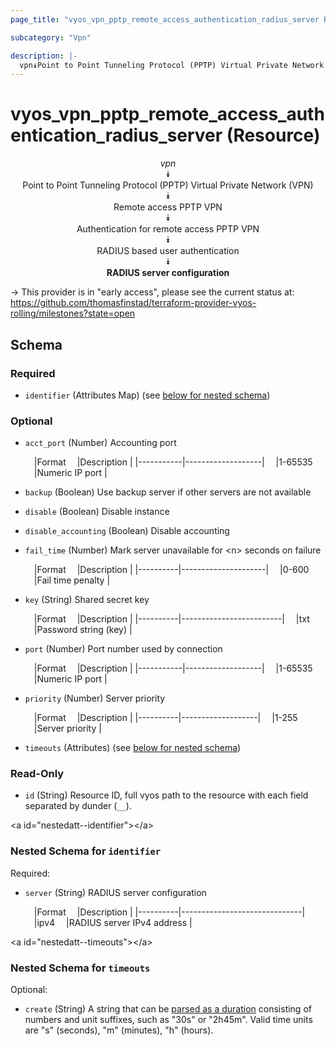 ```yaml
---
page_title: "vyos_vpn_pptp_remote_access_authentication_radius_server Resource - vyos"

subcategory: "Vpn"

description: |- 
  vpn⯯Point to Point Tunneling Protocol (PPTP) Virtual Private Network (VPN)⯯Remote access PPTP VPN⯯Authentication for remote access PPTP VPN⯯RADIUS based user authentication⯯RADIUS server configuration
---
```


# vyos_vpn_pptp_remote_access_authentication_radius_server (Resource)
<center>

*vpn*  
⯯  
Point to Point Tunneling Protocol (PPTP) Virtual Private Network (VPN)  
⯯  
Remote access PPTP VPN  
⯯  
Authentication for remote access PPTP VPN  
⯯  
RADIUS based user authentication  
⯯  
**RADIUS server configuration**


</center>

-> This provider is in "early access", please see the current status at: https://github.com/thomasfinstad/terraform-provider-vyos-rolling/milestones?state=open

## Schema

### Required

- `identifier` (Attributes Map) (see [below for nested schema](#nestedatt--identifier))

### Optional

- `acct_port` (Number) Accounting port

    &emsp;|Format   &emsp;|Description      |
    |-----------|-------------------|
    &emsp;|1-65535  &emsp;|Numeric IP port  |
- `backup` (Boolean) Use backup server if other servers are not available
- `disable` (Boolean) Disable instance
- `disable_accounting` (Boolean) Disable accounting
- `fail_time` (Number) Mark server unavailable for &lt;n&gt; seconds on failure

    &emsp;|Format  &emsp;|Description        |
    |----------|---------------------|
    &emsp;|0-600   &emsp;|Fail time penalty  |
- `key` (String) Shared secret key

    &emsp;|Format  &emsp;|Description            |
    |----------|-------------------------|
    &emsp;|txt     &emsp;|Password string (key)  |
- `port` (Number) Port number used by connection

    &emsp;|Format   &emsp;|Description      |
    |-----------|-------------------|
    &emsp;|1-65535  &emsp;|Numeric IP port  |
- `priority` (Number) Server priority

    &emsp;|Format  &emsp;|Description      |
    |----------|-------------------|
    &emsp;|1-255   &emsp;|Server priority  |
- `timeouts` (Attributes) (see [below for nested schema](#nestedatt--timeouts))

### Read-Only

- `id` (String) Resource ID, full vyos path to the resource with each field separated by dunder (`__`).

&lt;a id=&#34;nestedatt--identifier&#34;&gt;&lt;/a&gt;
### Nested Schema for `identifier`

Required:

- `server` (String) RADIUS server configuration

    &emsp;|Format  &emsp;|Description                 |
    |----------|------------------------------|
    &emsp;|ipv4    &emsp;|RADIUS server IPv4 address  |


&lt;a id=&#34;nestedatt--timeouts&#34;&gt;&lt;/a&gt;
### Nested Schema for `timeouts`

Optional:

- `create` (String) A string that can be [parsed as a duration](https://pkg.go.dev/time#ParseDuration) consisting of numbers and unit suffixes, such as &#34;30s&#34; or &#34;2h45m&#34;. Valid time units are &#34;s&#34; (seconds), &#34;m&#34; (minutes), &#34;h&#34; (hours).  
